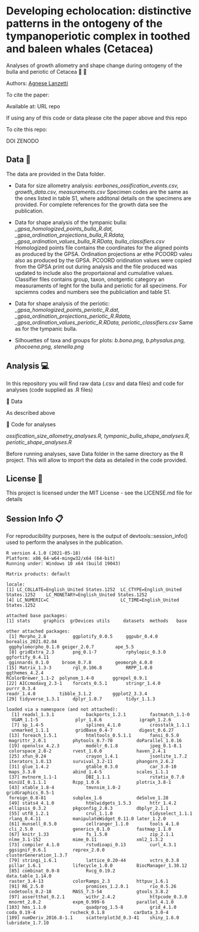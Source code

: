 # Developing echolocation: distinctive patterns in the ontogeny of the tympanoperiotic complex in toothed and baleen whales (Cetacea)
Analyses of growth allometry and shape change during ontogeny of the bulla and periotic of Cetacea  :dolphin: :whale:

Authors: [Agnese Lanzetti](mailto:agnese.lanzetti@gmail.com?subject=[GitHub]%20Earbones%20Paper%20Code)

To cite the paper:


Available at: URL repo

If using any of this code or data please cite the paper above and this repo

To cite this repo:


DOI ZENODO

## Data :floppy_disk: 

The data are provided in the Data folder.

- Data for size allometry analysis: *earbones_ossification_events.csv, growth_data.csv, measuraments.csv* 
Specimen codes are the same as the ones listed in table S1, where additonal details on the specimens are provided. For complete references for the growth data see the publication.

- Data for shape analysis of the tympanic bulla: *_gpsa_homologized_points_bulla_R.dat, _gpsa_ordination_projections_bulla_R.Rdata, _gpsa_ordination_values_bulla_R.RData, bulla_classifiers.csv*
Homologized points file contains the coordinates for the aligned points as produced by the GPSA. Ordination projections ar ethe PCOORD valeu also as produced by the GPSA. PCOORD oridination values were copied from the GPSA print out during analysis and the file produced was updated to include also the proportaional and cumulative values. Classifier files contains group, taxon, onotgentic category an measuraments of leght for the bulla and periotic for all specimens. For spciemns codes and numbers see the publiciation and table S1.

- Data for shape analysis of the periotic: *_gpsa_homologized_points_periotic_R.dat, _gpsa_ordination_projections_periotic_R.Rdata, _gpsa_ordination_values_periotic_R.RData, periotic_classifiers.csv*
Same as for the tympanic bulla.

- Silhouettes of taxa and groups for plots: *b.bona.png, b.physalus.png, phocoena.png, stenella.png*

## Analysis :computer:
In this repository you will find raw data (.csv and data files) and code for analyses (code supplied as .R files)

📁 Data

As described above

📁 Code for analyses

*ossification_size_allometry_analyses.R, tympanic_bulla_shape_analyses.R, periotic_shape_analyses.R*

Before running analyses, save Data folder in the same directory as the R project. This will allow to import the data as detailed in the code provided.

## License 📃
This project is licensed under the MIT License - see the LICENSE.md file for details

## Session Info 📋
For reproducibility purposes, here is the output of devtools::session_info() used to perform the analyses in the publication.

```
R version 4.1.0 (2021-05-18)
Platform: x86_64-w64-mingw32/x64 (64-bit)
Running under: Windows 10 x64 (build 19043)

Matrix products: default

locale:
[1] LC_COLLATE=English_United States.1252  LC_CTYPE=English_United States.1252    LC_MONETARY=English_United States.1252
[4] LC_NUMERIC=C                           LC_TIME=English_United States.1252    

attached base packages:
[1] stats     graphics  grDevices utils     datasets  methods   base     

other attached packages:
 [1] Morpho_2.8          ggplotify_0.0.5     ggpubr_0.4.0        borealis_2021.02.04 
 ggphylomorpho_0.1.0 geiger_2.0.7        ape_5.5            
 [8] gridExtra_2.3       png_0.1-7           rphylopic_0.3.0     ggfortify_0.4.11    
 gginnards_0.1.0     broom_0.7.8         geomorph_4.0.0     
[15] Matrix_1.3-3        rgl_0.106.8         RRPP_1.0.0          ggthemes_4.2.4      
RColorBrewer_1.1-2  polynom_1.4-0       ggrepel_0.9.1      
[22] AICcmodavg_2.3-1    forcats_0.5.1       stringr_1.4.0       purrr_0.3.4         
readr_1.4.0         tibble_3.1.2        ggplot2_3.3.4      
[29] tidyverse_1.3.1     dplyr_1.0.7         tidyr_1.1.3        

loaded via a namespace (and not attached):
  [1] readxl_1.3.1            backports_1.2.1         fastmatch_1.1-0         
  VGAM_1.1-5              plyr_1.8.6              igraph_1.2.6           
  [7] sp_1.4-5                splines_4.1.0           crosstalk_1.1.1         
  unmarked_1.1.1          gridBase_0.4-7          digest_0.6.27          
 [13] foreach_1.5.1           htmltools_0.5.1.1       fansi_0.5.0             
 magrittr_2.0.1          phytools_0.7-70         doParallel_1.0.16      
 [19] openxlsx_4.2.3          modelr_0.1.8            jpeg_0.1-8.1            
 colorspace_2.0-2        rvest_1.0.0             haven_2.4.1            
 [25] xfun_0.24               crayon_1.4.1            jsonlite_1.7.2          
 iterators_1.0.13        survival_3.2-11         phangorn_2.6.2         
 [31] glue_1.4.2              gtable_0.3.0            car_3.0-10              
 maps_3.3.0              abind_1.4-5             scales_1.1.1           
 [37] mvtnorm_1.1-1           DBI_1.1.1               rstatix_0.7.0           
 miniUI_0.1.1.1          Rcpp_1.0.6              plotrix_3.8-1          
 [43] xtable_1.8-4            tmvnsim_1.0-2           gridGraphics_0.5-1      
 foreign_0.8-81          subplex_1.6             deSolve_1.28           
 [49] stats4_4.1.0            htmlwidgets_1.5.3       httr_1.4.2              
 ellipsis_0.3.2          pkgconfig_2.0.3         dbplyr_2.1.1           
 [55] utf8_1.2.1              crul_1.1.0              tidyselect_1.1.1        
 rlang_0.4.11            manipulateWidget_0.11.0 later_1.2.0            
 [61] munsell_0.5.0           cellranger_1.1.0        tools_4.1.0             
 cli_2.5.0               generics_0.1.0          fastmap_1.1.0          
 [67] knitr_1.33              fs_1.5.0                zip_2.1.1               
 nlme_3.1-152            mime_0.11               xml2_1.3.2             
 [73] compiler_4.1.0          rstudioapi_0.13         curl_4.3.1              
 ggsignif_0.6.1          reprex_2.0.0            clusterGeneration_1.3.7
 [79] stringi_1.6.1           lattice_0.20-44         vctrs_0.3.8             
 pillar_1.6.1            lifecycle_1.0.0         BiocManager_1.30.12    
 [85] combinat_0.0-8          Rvcg_0.19.2             data.table_1.14.0       
 raster_3.4-13           colorRamps_2.3          httpuv_1.6.1           
 [91] R6_2.5.0                promises_1.2.0.1        rio_0.5.26              
 codetools_0.2-18        MASS_7.3-54             gtools_3.8.2           
 [97] assertthat_0.2.1        withr_2.4.2             httpcode_0.3.0          
 mnormt_2.0.2            expm_0.999-6            parallel_4.1.0         
[103] hms_1.1.0               quadprog_1.5-8          grid_4.1.0              
coda_0.19-4             rvcheck_0.1.8           carData_3.0-4          
[109] numDeriv_2016.8-1.1     scatterplot3d_0.3-41    shiny_1.6.0             
lubridate_1.7.10      
```
